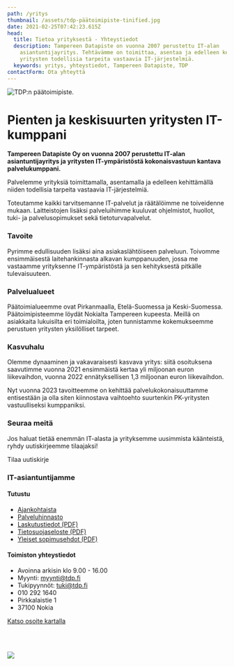 ```yaml
---
path: /yritys
thumbnail: /assets/tdp-päätoimipiste-tinified.jpg
date: 2021-02-25T07:42:23.615Z
head:
  title: Tietoa yrityksestä - Yhteystiedot
  description: Tampereen Datapiste on vuonna 2007 perustettu IT-alan
    asiantuntijayritys. Tehtävämme on toimittaa, asentaa ja edelleen kehittää
    yritysten todellisia tarpeita vastaavia IT-järjestelmiä.
  keywords: yritys, yhteystiedot, Tampereen Datapiste, TDP
contactForm: Ota yhteyttä
---
```

![TDP:n päätoimipiste.](/assets/tdp-päätoimipiste-tinified.jpg)

# Pienten ja keskisuurten yritysten IT-kumppani

<Grid container spacing={2}>

<Grid item xs={12} sm={8}>

**Tampereen Datapiste Oy on vuonna 2007 perustettu IT-alan asiantuntijayritys ja yritysten IT-ympäristöstä kokonaisvastuun kantava palvelukumppani.**

Palvelemme yrityksiä toimittamalla, asentamalla ja edelleen kehittämällä niiden todellisia tarpeita vastaavia IT-järjestelmiä. 

Toteutamme kaikki tarvitsemanne IT-palvelut ja räätälöimme ne toiveidenne mukaan. Laitteistojen lisäksi palveluihimme kuuluvat ohjelmistot, huollot, tuki- ja palvelusopimukset sekä tietoturvapalvelut.

### T﻿avoite

Pyrimme edullisuuden lisäksi aina asiakaslähtöiseen palveluun. Toivomme ensimmäisestä laitehankinnasta alkavan kumppanuuden, jossa me vastaamme yrityksenne IT-ympäristöstä ja sen kehityksestä pitkälle tulevaisuuteen.

### P﻿alvelualueet

Päätoimialueemme ovat Pirkanmaalla, Etelä-Suomessa ja Keski-Suomessa. Päätoimipisteemme löydät Nokialta Tampereen kupeesta. Meillä on asiakkaita  lukuisilta eri toimialoilta, joten tunnistamme kokemukseemme perustuen yritysten yksilölliset tarpeet.

### Kasvuhalu

Olemme dynaaminen ja vakavaraisesti kasvava yritys: siitä osoituksena saavutimme vuonna 2021 ensimmäistä kertaa yli miljoonan euron liikevaihdon, vuonna 2022 ennätyksellisen 1,3 miljoonan euron liikevaihdon.

Nyt vuonna 2023 tavoitteemme on kehittää palvelukokonaisuuttamme entisestään ja olla siten kiinnostava vaihtoehto suurtenkin PK-yritysten vastuulliseksi kumppaniksi.  

### S﻿euraa meitä

Jos haluat tietää enemmän IT-alasta ja yrityksemme uusimmista käänteistä, ryhdy uutiskirjeemme tilaajaksi!

<CallToAction bgColor="brand" url="https://bit.ly/3zsDs3q" align="center">Tilaa uutiskirje</CallToAction>

### I﻿T-asiantuntijamme

<ListOfEmployees />

</Grid>

<Grid item xs={12} sm={4}>

#### Tutustu

* <a href="/uutiset">Ajankohtaista</a>
* <a href="/yritys/hinnasto">Palveluhinnasto</a>
* <a href="/assets/TDP Laskutustiedot-2023.pdf" target="_blank">Laskutustiedot (PDF)</a>
* <a href="/assets/tietosuojaseloste.pdf" target="_blank">Tietosuojaseloste (PDF)</a> 
* <a href="/assets/yleiset_sopimusehdot.pdf" target="_blank">Yleiset sopimusehdot (PDF)</a> 

#### Toimiston yhteystiedot

* Avoinna arkisin klo 9.00 - 16.00
* Myynti: myynti@tdp.fi
* Tukipyynnöt: tuki@tdp.fi
* 010 292 1640
* Pirkkalaistie 1
* 37100 Nokia

<a href="https://goo.gl/maps/jTq2U2bC1NSFPXEh9">Katso osoite kartalla</a>

<br/><br/>

<img src="/static/PL_LOGO_Tampereen_Datapiste_Oy_FI_417749_web-609826c60bab87cad1ae98c7d054530a.jpg" />

</Grid>

</Grid>